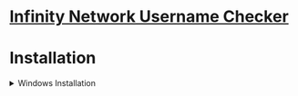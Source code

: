 # [Infinity Network Username Checker](https://in8.network)

# Installation

<details>
<summary>Windows Installation</summary>
<br>

1. Install [Visual Studio Code](https://code.visualstudio.com/)
```bash
1. Download this Project
2. Open With Visual Studio Code
3. Go to the Terminal > New Terminal || Or use Ctrl + Shift + `
4. pip install -r requirements.txt
5. After downloading them type in the terminal python main.py
```
and done!

</details>
